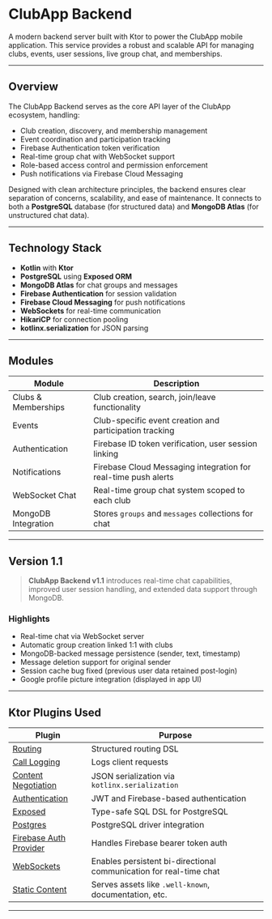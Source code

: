 # ClubApp Backend

A modern backend server built with Ktor to power the ClubApp mobile application. This service provides a robust and scalable API for managing clubs, events, user sessions, live group chat, and memberships.

---

## Overview

The ClubApp Backend serves as the core API layer of the ClubApp ecosystem, handling:

- Club creation, discovery, and membership management  
- Event coordination and participation tracking  
- Firebase Authentication token verification  
- Real-time group chat with WebSocket support  
- Role-based access control and permission enforcement  
- Push notifications via Firebase Cloud Messaging  

Designed with clean architecture principles, the backend ensures clear separation of concerns, scalability, and ease of maintenance. It connects to both a **PostgreSQL** database (for structured data) and **MongoDB Atlas** (for unstructured chat data).

---

## Technology Stack

- **Kotlin** with **Ktor**  
- **PostgreSQL** using **Exposed ORM**  
- **MongoDB Atlas** for chat groups and messages  
- **Firebase Authentication** for session validation  
- **Firebase Cloud Messaging** for push notifications  
- **WebSockets** for real-time communication  
- **HikariCP** for connection pooling  
- **kotlinx.serialization** for JSON parsing  

---

## Modules

| Module                | Description                                                                 |
|-----------------------|-----------------------------------------------------------------------------|
| Clubs & Memberships   | Club creation, search, join/leave functionality                             |
| Events                | Club-specific event creation and participation tracking                     |
| Authentication        | Firebase ID token verification, user session linking                        |
| Notifications         | Firebase Cloud Messaging integration for real-time push alerts              |
| WebSocket Chat        | Real-time group chat system scoped to each club                             |
| MongoDB Integration   | Stores `groups` and `messages` collections for chat                         |

---

## Version 1.1

> **ClubApp Backend v1.1** introduces real-time chat capabilities, improved user session handling, and extended data support through MongoDB.

### Highlights

- Real-time chat via WebSocket server  
- Automatic group creation linked 1:1 with clubs  
- MongoDB-backed message persistence (sender, text, timestamp)  
- Message deletion support for original sender  
- Session cache bug fixed (previous user data retained post-login)  
- Google profile picture integration (displayed in app UI)  

---

## Ktor Plugins Used

| Plugin                                                                     | Purpose                                                                                 |
|----------------------------------------------------------------------------|-----------------------------------------------------------------------------------------|
| [Routing](https://start.ktor.io/p/routing)                                | Structured routing DSL                                                                 |
| [Call Logging](https://start.ktor.io/p/call-logging)                      | Logs client requests                                                                   |
| [Content Negotiation](https://start.ktor.io/p/content-negotiation)        | JSON serialization via `kotlinx.serialization`                                         |
| [Authentication](https://start.ktor.io/p/auth)                            | JWT and Firebase-based authentication                                                  |
| [Exposed](https://start.ktor.io/p/exposed)                                | Type-safe SQL DSL for PostgreSQL                                                       |
| [Postgres](https://start.ktor.io/p/postgres)                              | PostgreSQL driver integration                                                          |
| [Firebase Auth Provider](https://start.ktor.io/p/firebase-auth-provider)  | Handles Firebase bearer token auth                                                     |
| [WebSockets](https://ktor.io/docs/websockets.html)                        | Enables persistent bi-directional communication for real-time chat                     |
| [Static Content](https://start.ktor.io/p/static-content)                  | Serves assets like `.well-known`, documentation, etc.                                  |

---






